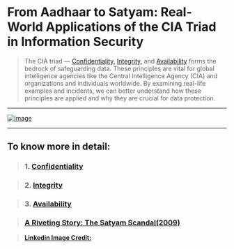 # **From Aadhaar to Satyam: Real-World Applications of the CIA Triad in Information Security** 

> The CIA triad — [Confidentiality,](https://github.com/ShravanSinghRathore/CIA/wiki/1.-Confidentiality:--Keeping-Secrets-Safe) [Integrity,](https://github.com/ShravanSinghRathore/CIA/wiki/2.-Integrity:-Ensuring-Data-Accuracy-and-Trustworthiness) and [Availability](https://github.com/ShravanSinghRathore/CIA/wiki/3.-Availability:-Reliable-Access-to-Information) forms the bedrock of safeguarding data. These principles are vital for global intelligence agencies like the Central Intelligence Agency (CIA) and organizations and individuals worldwide. By examining real-life examples and incidents, we can better understand how these principles are applied and why they are crucial for data protection.

 

***
[![image](https://github.com/ShravanSinghRathore/CIA/assets/161594463/3f348d6d-fae3-45ca-9b48-751ffeaa2015)](https://www.linkedin.com/in/shrrra1/)


***

## To know more in detail: 

> ### 1. [**Confidentiality**](https://github.com/ShravanSinghRathore/CIA/wiki/1.-Confidentiality:--Keeping-Secrets-Safe)

> ### 2. [**Integrity**](https://github.com/ShravanSinghRathore/CIA/wiki/2.-Integrity:-Ensuring-Data-Accuracy-and-Trustworthiness) 

> ### 3. [**Availability**](https://github.com/ShravanSinghRathore/CIA/wiki/3.-Availability:-Reliable-Access-to-Information)

> ###    [**A Riveting Story: The Satyam Scandal(2009)**](https://github.com/ShravanSinghRathore/CIA/wiki/A-Riveting-Story:-The-Satyam-Scandal-2009)

> [**Linkedin Image Credit:**](https://getsmarteye.com/confidentiality-integrity-availability-basics-of-information-security/)
